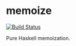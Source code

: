 memoize
=======

[![Build Status](https://travis-ci.org/tov/memoize.svg)](http://travis-ci.org/tov/memoize)

Pure Haskell memoization.
